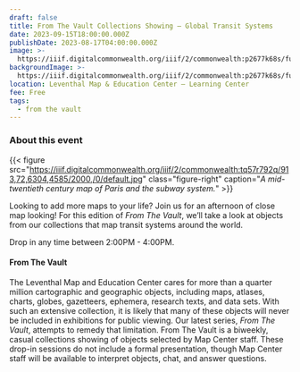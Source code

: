 ```yaml
---
draft: false
title: From The Vault Collections Showing — Global Transit Systems
date: 2023-09-15T18:00:00.000Z
publishDate: 2023-08-17T04:00:00.000Z
image: >-
  https://iiif.digitalcommonwealth.org/iiif/2/commonwealth:p2677k68s/full/2000,/0/default.jpg
backgroundImage: >-
  https://iiif.digitalcommonwealth.org/iiif/2/commonwealth:p2677k68s/full/2000,/0/default.jpg
location: Leventhal Map & Education Center – Learning Center
fee: Free
tags:
  - from the vault
---
```


### About this event

{{< figure src="https://iiif.digitalcommonwealth.org/iiif/2/commonwealth:tq57r792q/913,72,6304,4585/2000,/0/default.jpg" class="figure-right" caption="*A mid-twentieth century map of Paris and the subway system.*" >}}

Looking to add more maps to your life? Join us for an afternoon of close map looking! For this edition of *From The Vault*, we’ll take a look at objects from our collections that map transit systems around the world.

Drop in any time between 2:00PM - 4:00PM.

#### From The Vault

The Leventhal Map and Education Center cares for more than a quarter million cartographic and geographic objects, including maps, atlases, charts, globes, gazetteers, ephemera, research texts, and data sets. With such an extensive collection, it is likely that many of these objects will never be included in exhibitions for public viewing. Our latest series, *From The Vault*, attempts to remedy that limitation. From The Vault is a biweekly, casual collections showing of objects selected by Map Center staff. These drop-in sessions do not include a formal presentation, though Map Center staff will be available to interpret objects, chat, and answer questions.
